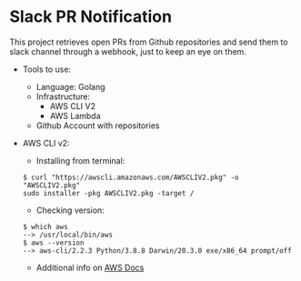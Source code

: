 # Slack PR Notification

This project retrieves open PRs from Github repositories and send them to slack channel through a webhook, just to keep an eye on them.

- Tools to use:
  - Language: Golang
  - Infrastructure:
    - AWS CLI V2 
    - AWS Lambda
  - Github Account with repositories

- AWS CLI v2:
    - Installing from terminal:
    ```
    $ curl "https://awscli.amazonaws.com/AWSCLIV2.pkg" -o "AWSCLIV2.pkg"
    sudo installer -pkg AWSCLIV2.pkg -target /
    ```
    - Checking version:   
    ```
    $ which aws
    --> /usr/local/bin/aws 
    $ aws --version
    --> aws-cli/2.2.3 Python/3.8.8 Darwin/20.3.0 exe/x86_64 prompt/off
    ```
    - Additional info on [AWS Docs](https://docs.aws.amazon.com/cli/latest/userguide/install-cliv2-mac.html)